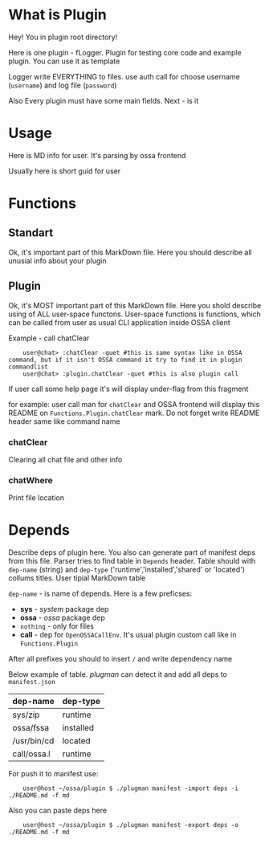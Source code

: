 # What is Plugin
Hey! You in plugin root directory!

Here is one plugin - fLogger. Plugin for testing core code and example plugin. You can use it as template

Logger write EVERYTHING to files. use auth call for choose username (`username`) and log file (`password`)

Also Every plugin must have some main fields. Next - is it

# Usage

Here is MD info for user. It's parsing by ossa frontend

Usually here is short guid for user

# Functions

## Standart

Ok, it's important part of this MarkDown file. Here you should describe all unusial info about your plugin

## Plugin

Ok, it's MOST important part of this MarkDown file. Here you shold describe using of ALL user-space functons.
User-space functions is functions, which can be called from user as usual CLI application inside OSSA client

Example - call chatClear
```
    user@chat> :chatClear -quet #this is same syntax like in OSSA command, but if it isn't OSSA command it try to find it in plugin commandlist
    user@chat> :plugin.chatClear -quet #this is also plugin call
```

If user call some help page it's will display under-flag from this fragment

for example: user call man for `chatClear` and OSSA frontend will display this README on `Functions.Plugin.chatClear` mark. Do not forget write README header same like command name

### chatClear

Clearing all chat file and other info

### chatWhere

Print file location

# Depends

Describe deps of plugin here. You also can generate part of manifest deps from this file. Parser tries to find table in `Depends` header. Table should with `dep-name` (string) and `dep-type` ('runtime','installed','shared' or 'located') collums titles. User tipial MarkDown table

`dep-name` - is name of depends. Here is a few preficses:
- **sys** - *system* package dep
- **ossa** - *ossa* package dep
- `nothing` - only for files
- **call** - dep for `OpenOSSACallEnv`. It's usual plugin custom call like in `Functions.Plugin`

After all prefixes you should to insert `/` and write dependency name

Below example of table. *plugman* can detect it and add all deps to `manifest.json`

|  dep-name   |  dep-type  |
| ----------- | ---------- |
| sys/zip     | runtime    |
| ossa/fssa   | installed  |
| /usr/bin/cd | located    |
| call/ossa.l | runtime    |

For push it to manifest use:

```shell
    user@host ~/ossa/plugin $ ./plugman manifest -import deps -i ./README.md -f md
```

Also you can paste deps here

```shell
    user@host ~/ossa/plugin $ ./plugman manifest -export deps -o ./README.md -f md
```